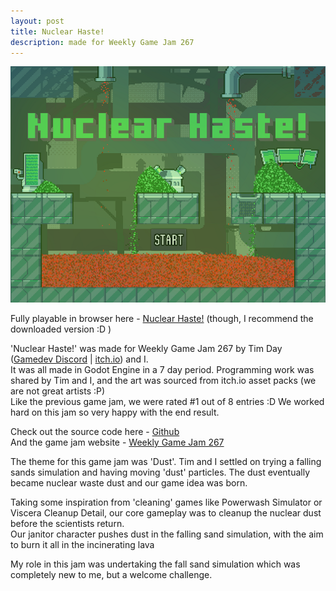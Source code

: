 ```yaml
---
layout: post
title: Nuclear Haste!
description: made for Weekly Game Jam 267
---
```


![GameTitleScreenImage](/assets/images/nuclearHaste_title.png)

Fully playable in browser  here - [Nuclear Haste!](https://bronxtaco.itch.io/nuclear-haste)    (though, I recommend the downloaded version :D )

'Nuclear Haste!' was made for Weekly Game Jam 267 by Tim Day ([Gamedev Discord](https://discord.com/invite/NB542RwpJR) | [itch.io](https://bronxtaco.itch.io/)) and I.  
It was all made in Godot Engine in a 7 day period. Programming work was shared by Tim and I, and the art was sourced from itch.io asset packs (we are not great artists :P)  
Like the previous game jam, we were rated #1 out of 8 entries :D We worked hard on this jam so very happy with the end result.


Check out the source code here - [Github](https://github.com/domlawlor/WGJ-267)  
And the game jam website - [Weekly Game Jam 267](https://itch.io/jam/weekly-game-jam-267)

The theme for this game jam was 'Dust'. Tim and I settled on trying a falling sands simulation and having moving 'dust' particles. The dust eventually became nuclear waste dust and our game idea was born. 

Taking some inspiration from 'cleaning' games like Powerwash Simulator or Viscera Cleanup Detail, our core gameplay was to cleanup the nuclear dust before the scientists return.  
Our janitor character pushes dust in the falling sand simulation, with the aim to burn it all in the incinerating lava

My role in this jam was undertaking the fall sand simulation which was completely new to me, but a welcome challenge.